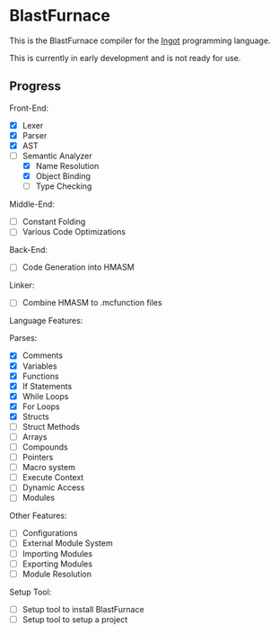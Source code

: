 # BlastFurnace

This is the BlastFurnace compiler for the [Ingot](https://hanmin.dev/ingot-docs/) programming language.

This is currently in early development and is not ready for use.

## Progress

Front-End:
- [x] Lexer
- [x] Parser
- [x] AST
- [ ] Semantic Analyzer
  - [x] Name Resolution
  - [x] Object Binding
  - [ ] Type Checking

Middle-End:
- [ ] Constant Folding
- [ ] Various Code Optimizations

Back-End:
- [ ] Code Generation into HMASM

Linker:
- [ ] Combine HMASM to .mcfunction files

Language Features:

Parses:
- [x] Comments
- [x] Variables
- [x] Functions
- [x] If Statements
- [x] While Loops
- [x] For Loops
- [x] Structs
- [ ] Struct Methods
- [ ] Arrays
- [ ] Compounds
- [ ] Pointers
- [ ] Macro system
- [ ] Execute Context
- [ ] Dynamic Access
- [ ] Modules

Other Features:
- [ ] Configurations
- [ ] External Module System
 - [ ] Importing Modules
 - [ ] Exporting Modules
 - [ ] Module Resolution

Setup Tool:
- [ ] Setup tool to install BlastFurnace
- [ ] Setup tool to setup a project